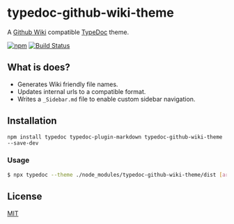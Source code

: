 # typedoc-github-wiki-theme

A [Github Wiki](https://docs.github.com/en/communities/documenting-your-project-with-wikis/about-wikis) compatible [TypeDoc](https://github.com/TypeStrong/typedoc) theme.

[![npm](https://img.shields.io/npm/v/typedoc-github-wiki-theme.svg)](https://www.npmjs.com/package/typedoc-github-wiki-theme)
[![Build Status](https://travis-ci.org/tgreyuk/typedoc-plugin-markdown.svg?branch=master)](https://travis-ci.org/tgreyuk/typedoc-plugin-markdown)

## What is does?

- Generates Wiki friendly file names.
- Updates internal urls to a compatible format.
- Writes a `_Sidebar.md` file to enable custom sidebar navigation.

## Installation

```shell
npm install typedoc typedoc-plugin-markdown typedoc-github-wiki-theme --save-dev
```

### Usage

```bash
$ npx typedoc --theme ./node_modules/typedoc-github-wiki-theme/dist [args]
```

## License

[MIT](https://github.com/tgreyuk/typedoc-plugin-markdown/blob/master/packages/typedoc-github-wiki-theme/LICENSE)